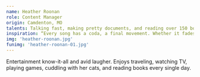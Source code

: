 ```yaml
---
name: Heather Roonan
role: Content Manager
origin: Camdenton, MO
talents: Talking fast, making pretty documents, and reading over 150 books a year.
inspiration: “Every song has a coda, a final movement. Whether it fades out or crashes away. Every song ends. Is that any reason not to enjoy the music?” – One Tree Hill
img: 'heather-roonan.jpg'
funimg: 'heather-roonan-01.jpg'
---
```

Entertainment know-it-all and avid laugher. Enjoys traveling, watching TV, playing games, cuddling with her cats, and reading books every single day.